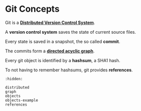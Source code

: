 # Git Concepts

Git is a [**Distributed Version Control System**](https://en.wikipedia.org/wiki/Distributed_version_control).

A **version control system** saves the state of current source files.

Every state is saved in a snapshot, the so called **commit**.

The commits form a [**directed acyclic graph**](https://en.wikipedia.org/wiki/Directed_acyclic_graph).

Every git object is identified by a **hashsum**, a SHA1 hash.

To not having to remember hashsums, git provides **references**.


```{toctree}
:hidden:

distributed
graph
objects
objects-example
references
```

